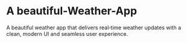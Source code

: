 # A beautiful-Weather-App
A beautiful weather app that delivers real‑time weather updates with a clean, modern UI and seamless user experience.
